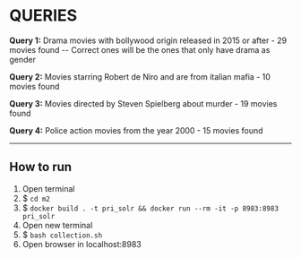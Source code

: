 # QUERIES

**Query 1:**
  Drama movies with bollywood origin released in 2015 or after - 29 movies found
  -- Correct ones will be the ones that only have drama as gender
  
**Query 2:**
  Movies starring Robert de Niro and are from italian mafia - 10 movies found
  
**Query 3:**
  Movies directed by Steven Spielberg about murder - 19 movies found
  
**Query 4:**
  Police action movies from the year 2000 - 15 movies found

---

## How to run

1. Open terminal 
2. $ `cd m2`
3. $ `docker build . -t pri_solr && docker run --rm -it -p 8983:8983 pri_solr`
4. Open new terminal
5. $ `bash collection.sh`
6. Open browser in localhost:8983